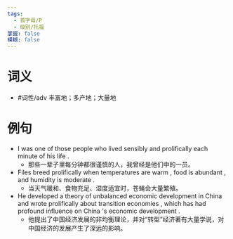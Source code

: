 ```yaml
---
tags:
  - 首字母/P
  - 级别/托福
掌握: false
模糊: false
---
```

# 词义
- #词性/adv  丰富地；多产地；大量地
# 例句
- I was one of those people who lived sensibly and prolifically each minute of his life .
	- 那些一辈子里每分钟都很谨慎的人，我曾经是他们中的一员。
- Files breed prolifically when temperatures are warm , food is abundant , and humidity is moderate .
	- 当天气暖和、食物充足、湿度适宜时，苍蝇会大量繁殖。
- He developed a theory of unbalanced economic development in China and wrote prolifically about transition economies , which has had profound influence on China 's economic development .
	- 他提出了中国经济发展的非均衡理论，并对“转型”经济著有大量学说，对中国经济的发展产生了深远的影响。
